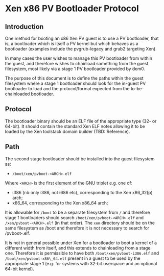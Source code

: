 # Xen x86 PV Bootloader Protocol

## Introduction

One method for booting an x86 Xen PV guest is to use a PV bootloader,
that is, a bootloader which is itself a PV kernel but which behaves as
a bootloader (examples include the pvgrub-legacy and grub2 targeting
Xen).

In many cases the user wishes to manage this PV bootloader from within
the guest, and therefore wishes to chainload something from the guest
filesystem, most likely via a stage 1 PV bootloader provided by dom0.

The purpose of this document is to define the paths within the guest
filesystem where a stage 1 bootloader should look for the in-guest PV
bootloader to load and the protocol/format expected from the
to-be-chainloaded bootloader.

## Protocol

The bootloader binary should be an ELF file of the appropriate type
(32- or 64-bit). It should contain the standard Xen ELF notes allowing
it to be loaded by the Xen toolstack domain builder (TBD: Reference).

## Path

The second stage bootloader should be installed into the guest
filesystem as:

 * `/boot/xen/pvboot-<ARCH>.elf`

Where `<ARCH>` is the first element of the GNU triplet e.g. one of:

 * i386 (nb only i386, not i686 etc), corresponding to the Xen
   x86\_32(p) arch;
 * x86\_64, corresponding to the Xen x86\_64 arch;

It is allowable for `/boot` to be a separate filesystem from `/` and
therefore stage 1 bootloaders should search
`/boot/xen/pvboot-<ARCH>.elf` and `/xen/pvboot-<ARCH>.elf` (in that
order). The `xen` directory should be on the same filesystem as /boot
and therefore it is not necessary to search for /pvboot-<ARCH>.elf.

It is not in general possible under Xen for a bootloader to boot a
kernel of a different width from itself, and this extends to
chainloading from a stage one. Therefore it is permissible to have
both `/boot/xen/pvboot-i386.elf` and `/boot/xen/pvboot-x86\_64.elf`
present in a guest to be used by the appropriate stage 1 (e.g. for
systems with 32-bit userspace and an optional 64-bit kernel).

